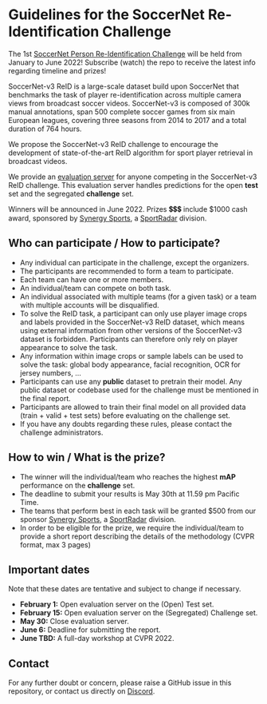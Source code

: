 # Guidelines for the SoccerNet Re-Identification Challenge

The 1st [SoccerNet Person Re-Identification Challenge]() will be held from January to June 2022!
Subscribe (watch) the repo to receive the latest info regarding timeline and prizes!


SoccerNet-v3 ReID is a large-scale dataset build upon SoccerNet that benchmarks the task of player re-identification across multiple camera views from broadcast soccer videos. 
SoccerNet-v3 is composed of 300k manual annotations, span 500 complete soccer games from six main European leagues, covering three seasons from 2014 to 2017 and a total duration of 764 hours.

We propose the SoccerNet-v3 ReID challenge to encourage the development of state-of-the-art ReID algorithm for sport player retrieval in broadcast videos.

We provide an [evaluation server](https://eval.ai/web/challenges/challenge-page/1538/evaluation) for anyone competing in the SoccerNet-v3 ReID challenge. 
This evaluation server handles predictions for the open **test** set and the segregated **challenge** set.

Winners will be announced in June 2022. 
Prizes 💲💲💲 include $1000 cash award, sponsored by [Synergy Sports](https://synergysports.com/), a [SportRadar](https://www.sportradar.com/) division.


## Who can participate / How to participate?

 - Any individual can participate in the challenge, except the organizers.
 - The participants are recommended to form a team to participate.
 - Each team can have one or more members. 
 - An individual/team can compete on both task.
 - An individual associated with multiple teams (for a given task) or a team with multiple accounts will be disqualified.
 - To solve the ReID task, a participant can only use player image crops and labels provided in the SoccerNet-v3 ReID dataset, which means using external information from other versions of the SoccerNet-v3 dataset is forbidden. Participants can therefore only rely on player appearance to solve the task.
 - Any information within image crops or sample labels can be used to solve the task: global body appearance, facial recognition, OCR for jersey numbers, ...
 - Participants can use any **public** dataset to pretrain their model. Any public dataset or codebase used for the challenge must be mentioned in the final report.
 - Participants are allowed to train their final model on all provided data (train + valid + test sets) before evaluating on the challenge set.
 - If you have any doubts regarding these rules, please contact the challenge administrators.


## How to win / What is the prize?

 - The winner will the individual/team who reaches the highest **mAP** performance on the **challenge** set.
 - The deadline to submit your results is May 30th at 11.59 pm Pacific Time.
 - The teams that perform best in each task will be granted $500 from our sponsor [Synergy Sports](https://synergysports.com/), a [SportRadar](https://www.sportradar.com/) division.
 - In order to be eligible for the prize, we require the individual/team to provide a short report describing the details of the methodology (CVPR format, max 3 pages)


## Important dates

Note that these dates are tentative and subject to change if necessary.

 - **February 1:** Open evaluation server on the (Open) Test set.
 - **February 15:** Open evaluation server on the (Segregated) Challenge set.
 - **May 30:** Close evaluation server.
 - **June 6:** Deadline for submitting the report.
 - **June TBD:** A full-day workshop at CVPR 2022.


## Contact

For any further doubt or concern, please raise a GitHub issue in this repository, or contact us directly on [Discord](https://discord.gg/SM8uHj9mkP).